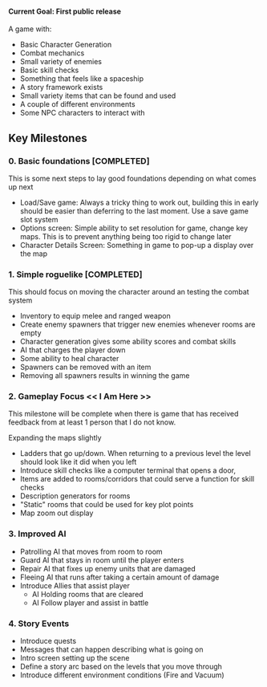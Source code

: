 #### Current Goal: First public release
A game with:
- Basic Character Generation
- Combat mechanics
- Small variety of enemies
- Basic skill checks
- Something that feels like a spaceship
- A story framework exists
- Small variety items that can be found and used
- A couple of different environments
- Some NPC characters to interact with

## Key Milestones
### 0. Basic foundations [COMPLETED]
This is some next steps to lay good foundations depending on what comes up next
  - Load/Save game: Always a tricky thing to work out, building this in early should be easier than deferring to the last moment. Use a save game slot system
  - Options screen: Simple ability to set resolution for game, change key maps. This is to prevent anything being too rigid to change later
  - Character Details Screen: Something in game to pop-up a display over the map

### 1. Simple roguelike [COMPLETED]
This should focus on moving the character around an testing the combat system
  - Inventory to equip melee and ranged weapon
  - Create enemy spawners that trigger new enemies whenever rooms are empty
  - Character generation gives some ability scores and combat skills
  - AI that charges the player down
  - Some ability to heal character
  - Spawners can be removed with an item
  - Removing all spawners results in winning the game

### 2. Gameplay Focus << I Am Here >>
This milestone will be complete when there is game that has received feedback from at least 1 person that I do not know.

Expanding the maps slightly
  - Ladders that go up/down. When returning to a previous level the level should look like it did when you left
  - Introduce skill checks like a computer terminal that opens a door, 
  - Items are added to rooms/corridors that could serve a function for skill checks
  - Description generators for rooms
  - "Static" rooms that could be used for key plot points
  - Map zoom out display

### 3. Improved AI
  - Patrolling AI that moves from room to room 
  - Guard AI that stays in room until the player enters
  - Repair AI that fixes up enemy units that are damaged
  - Fleeing AI that runs after taking a certain amount of damage
  - Introduce Allies that assist player
    - AI Holding rooms that are cleared
    - AI Follow player and assist in battle

### 4. Story Events
  - Introduce quests
  - Messages that can happen describing what is going on
  - Intro screen setting up the scene
  - Define a story arc based on the levels that you move through
  - Introduce different environment conditions (Fire and Vacuum)